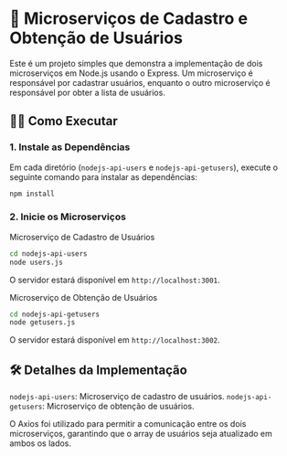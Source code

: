 # 🚀 Microserviços de Cadastro e Obtenção de Usuários

Este é um projeto simples que demonstra a implementação de dois microserviços em Node.js usando o Express. Um microserviço é responsável por cadastrar usuários, enquanto o outro microserviço é responsável por obter a lista de usuários.

## 🏃‍♂️ Como Executar

### 1. Instale as Dependências

Em cada diretório (`nodejs-api-users` e `nodejs-api-getusers`), execute o seguinte comando para instalar as dependências:

```bash
npm install
```

### 2. Inicie os Microserviços

Microserviço de Cadastro de Usuários

```bash
cd nodejs-api-users
node users.js
```

O servidor estará disponível em `http://localhost:3001`.

Microserviço de Obtenção de Usuários

```bash
cd nodejs-api-getusers
node getusers.js
```

O servidor estará disponível em `http://localhost:3002`.

## 🛠️ Detalhes da Implementação

`nodejs-api-users`: Microserviço de cadastro de usuários.
`nodejs-api-getusers`: Microserviço de obtenção de usuários.

O Axios foi utilizado para permitir a comunicação entre os dois microserviços, garantindo que o array de usuários seja atualizado em ambos os lados.
